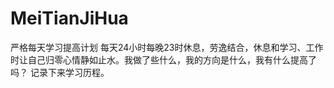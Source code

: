 # MeiTianJiHua
严格每天学习提高计划
每天24小时每晚23时休息，劳逸结合，休息和学习、工作时让自己归零心情静如止水。我做了些什么，我的方向是什么，我有什么提高了吗？
记录下来学习历程。
